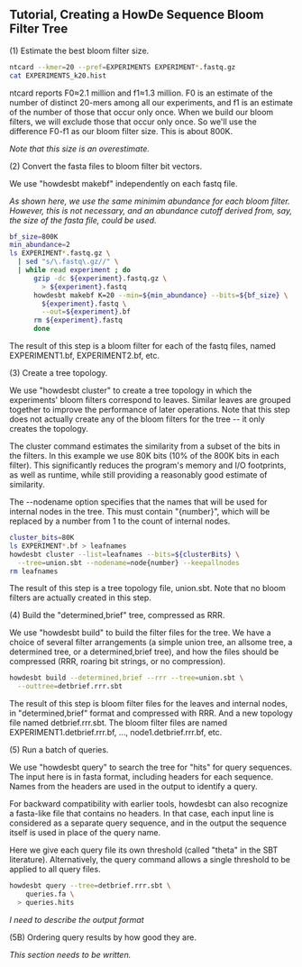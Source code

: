 ## Tutorial, Creating a HowDe Sequence Bloom Filter Tree

(1) Estimate the best bloom filter size.

```bash  
ntcard --kmer=20 --pref=EXPERIMENTS EXPERIMENT*.fastq.gz
cat EXPERIMENTS_k20.hist
```

ntcard reports F0≈2.1 million and f1≈1.3 million. F0 is an estimate of the
number of distinct 20-mers among all our experiments, and f1 is an estimate of
the number of those that occur only once. When we build our bloom filters, we
will exclude those that occur only once. So we'll use the difference F0-f1 as
our bloom filter size. This is about 800K.

_Note that this size is an overestimate._

(2) Convert the fasta files to bloom filter bit vectors.

We use "howdesbt makebf" independently on each fastq file.

_As shown here, we use the same minimim abundance for each bloom filter.
However, this is not necessary, and an abundance cutoff derived from, say, the
size of the fasta file, could be used._

```bash  
bf_size=800K
min_abundance=2
ls EXPERIMENT*.fastq.gz \
  | sed "s/\.fastq\.gz//" \
  | while read experiment ; do
      gzip -dc ${experiment}.fastq.gz \
        > ${experiment}.fastq
      howdesbt makebf K=20 --min=${min_abundance} --bits=${bf_size} \
        ${experiment}.fastq \
        --out=${experiment}.bf
      rm ${experiment}.fastq
      done
```

The result of this step is a bloom filter for each of the fastq files, named
EXPERIMENT1.bf, EXPERIMENT2.bf, etc.

(3) Create a tree topology.

We use "howdesbt cluster" to create a tree topology in which the experiments'
bloom filters correspond to leaves. Similar leaves are grouped together to
improve the performance of later operations. Note that this step does not
actually create any of the bloom filters for the tree -- it only creates the
topology.

The cluster command estimates the similarity from a subset of the bits in the
filters. In this example we use 80K bits (10% of the 800K bits in each filter).
This significantly reduces the program's memory and I/O footprints, as well as
runtime, while still providing a reasonably good estimate of similarity.

The --nodename option specifies that the names that will be used for internal
nodes in the tree. This must contain "{number}", which will be replaced by a
number from 1 to the count of internal nodes.

```bash  
cluster_bits=80K
ls EXPERIMENT*.bf > leafnames
howdesbt cluster --list=leafnames --bits=${clusterBits} \
  --tree=union.sbt --nodename=node{number} --keepallnodes
rm leafnames
```

The result of this step is a tree topology file, union.sbt. Note that no
bloom filters are actually created in this step.

(4) Build the "determined,brief" tree, compressed as RRR.

We use "howdesbt build" to build the filter files for the tree. We have a
choice of several filter arrangements (a simple union tree, an allsome tree,
a determined tree, or a determined,brief tree), and how the files should be
compressed (RRR, roaring bit strings, or no compression).

```bash  
howdesbt build --determined,brief --rrr --tree=union.sbt \
  --outtree=detbrief.rrr.sbt
```

The result of this step is bloom filter files for the leaves and internal
nodes, in "determined,brief" format and compressed with RRR. And a new topology
file named detbrief.rrr.sbt. The bloom filter files are named
EXPERIMENT1.detbrief.rrr.bf, ..., node1.detbrief.rrr.bf, etc.

(5) Run a batch of queries.

We use "howdesbt query" to search the tree for "hits" for query sequences. The
input here is in fasta format, including headers for each sequence. Names from
the headers are used in the output to identify a query.

For backward compatibility with earlier tools, howdesbt can also recognize a
fasta-like file that contains no headers. In that case, each input line is
considered as a separate query sequence, and in the output the sequence itself
is used in place of the query name.

Here we give each query file its own threshold (called "theta" in the SBT
literature). Alternatively, the query command allows a single threshold to be
applied to all query files.

```bash  
howdesbt query --tree=detbrief.rrr.sbt \
    queries.fa \
  > queries.hits
```

_I need to describe the output format_

(5B) Ordering query results by how good they are.

_This section needs to be written._
